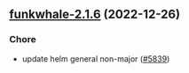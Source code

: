 

## [funkwhale-2.1.6](https://github.com/truecharts/charts/compare/funkwhale-2.1.5...funkwhale-2.1.6) (2022-12-26)

### Chore

- update helm general non-major ([#5839](https://github.com/truecharts/charts/issues/5839))
  
  